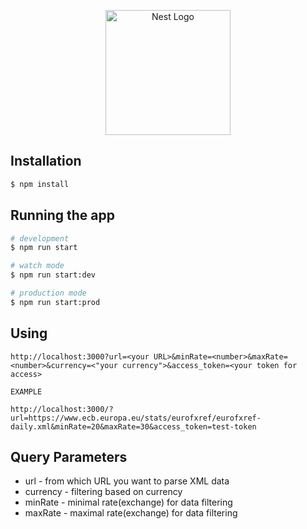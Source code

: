 
<p align="center">
  <a href="http://nestjs.com/" target="blank"><img src="https://nestjs.com/img/logo-small.svg" width="200" alt="Nest Logo" /></a>
</p>

[circleci-image]: https://img.shields.io/circleci/build/github/nestjs/nest/master?token=abc123def456
[circleci-url]: https://circleci.com/gh/nestjs/nest


## Installation

```bash
$ npm install
```

## Running the app

```bash
# development
$ npm run start

# watch mode
$ npm run start:dev

# production mode
$ npm run start:prod
```

## Using

```
http://localhost:3000?url=<your URL>&minRate=<number>&maxRate=<number>&currency=<"your currency">&access_token=<your token for access>

EXAMPLE

http://localhost:3000/?url=https://www.ecb.europa.eu/stats/eurofxref/eurofxref-daily.xml&minRate=20&maxRate=30&access_token=test-token
```

## Query Parameters

+ url - from which URL you want to parse XML data
+ currency - filtering based on currency
+ minRate - minimal rate(exchange) for data filtering
+ maxRate - maximal rate(exchange) for data filtering

